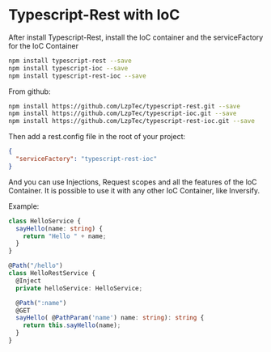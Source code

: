 # Typescript-Rest with IoC

After install Typescript-Rest, install the IoC container and the serviceFactory for the IoC Container

```bash
npm install typescript-rest --save
npm install typescript-ioc --save
npm install typescript-rest-ioc --save
```

From github:

```bash
npm install https://github.com/LzpTec/typescript-rest.git --save
npm install https://github.com/LzpTec/typescript-ioc.git --save
npm install https://github.com/LzpTec/typescript-rest-ioc.git --save
```

Then add a rest.config file in the root of your project:

```json
{
  "serviceFactory": "typescript-rest-ioc"
}
```

And you can use Injections, Request scopes and all the features of the IoC Container. It is possible to use it with any other IoC Container, like Inversify.

Example:

```typescript
class HelloService {
  sayHello(name: string) {
    return "Hello " + name;
  }
}

@Path("/hello")
class HelloRestService {
  @Inject
  private helloService: HelloService;

  @Path(":name")
  @GET
  sayHello( @PathParam('name') name: string): string {
    return this.sayHello(name);
  }
}
```

